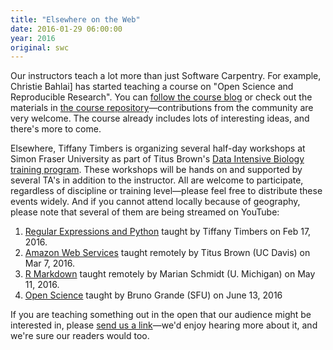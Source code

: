 ```yaml
---
title: "Elsewhere on the Web"
date: 2016-01-29 06:00:00
year: 2016
original: swc
---
```


Our instructors teach a lot more than just Software Carpentry.
For example,
Christie Bahlai] has started teaching a course on
"Open Science and Reproducible Research".
You can [follow the course blog](https://osrrcourse.wordpress.com/)
or check out the materials in [the course repository](https://github.com/cbahlai/OSRR_course)—contributions
from the community are very welcome.
The course already includes lots of interesting ideas,
and there's more to come.

Elsewhere,
Tiffany Timbers is organizing several half-day workshops at Simon Fraser University
as part of Titus Brown's
[Data Intensive Biology training program](http://dib-training.readthedocs.org/en/pub/).
These workshops will be hands on and supported by several TA's in addition to the instructor.
All are welcome to participate, regardless of discipline or training level—please feel free to distribute these events widely.
And if you cannot attend locally because of geography,
please note that several of them are being streamed on YouTube:

1.  [Regular Expressions and Python](https://github.com/ttimbers/dib-training/blob/pub/2016-02-17-regular_expressions_Python.md)
    taught by Tiffany Timbers on Feb 17, 2016.
2.  [Amazon Web Services](https://www.eventbrite.com/e/amazon-web-services-tickets-21041573914)
    taught remotely by Titus Brown (UC Davis) on Mar 7, 2016.
3.  [R Markdown](https://www.eventbrite.com/e/r-markdown-tickets-21041792568)
    taught remotely by Marian Schmidt (U. Michigan) on May 11, 2016.
4.  [Open Science](https://www.eventbrite.com/e/open-science-tickets-21041902898)
    taught by Bruno Grande (SFU) on June 13, 2016

If you are teaching something out in the open that our audience might be interested in,
please [send us a link](mailto:{{site.author.email}})—we'd enjoy hearing more about it,
and we're sure our readers would too.
